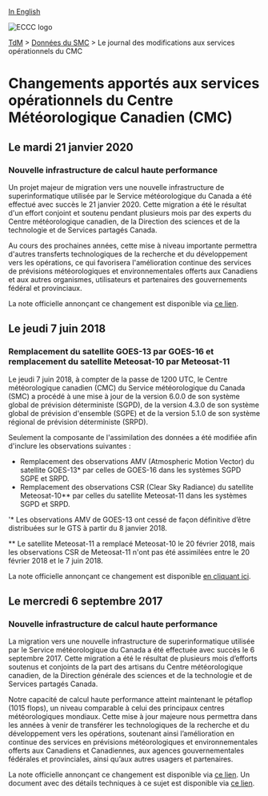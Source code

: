[In English](changelog_multisystems_en.md)

![ECCC logo](../img_eccc-logo.png)

[TdM](../readme_fr.md) > [Données du SMC](readme_fr.md) > Le journal des modifications aux services opérationnels du CMC


# Changements apportés aux services opérationnels du Centre Météorologique Canadien (CMC)


## Le mardi 21 janvier 2020

### Nouvelle infrastructure de calcul haute performance

Un projet majeur de migration vers une nouvelle infrastructure de superinformatique utilisée par le Service météorologique du Canada a été effectué avec succès le 21 janvier 2020. Cette migration a été le résultat d'un effort conjoint et soutenu pendant plusieurs mois par des experts du Centre météorologique canadien, de la Direction des sciences et de la technologie et de Services partagés Canada.

Au cours des prochaines années, cette mise à niveau importante permettra d'autres transferts technologiques de la recherche et du développement vers les opérations, ce qui favorisera l'amélioration continue des services de prévisions météorologiques et environnementales offerts aux Canadiens et aux autres organismes, utilisateurs et partenaires des gouvernements fédéral et provinciaux.

La note officielle annonçant ce changement est disponible via [ce lien](https://dd.meteo.gc.ca/doc/genots/2020/01/17/NOCN03_CWAO_171911___36984).

## Le jeudi 7 juin 2018

### Remplacement du satellite GOES-13 par GOES-16 et remplacement du satellite Meteosat-10 par Meteosat-11

Le jeudi 7 juin 2018, à compter de la passe de 1200 UTC, le Centre météorologique canadien (CMC) du Service météorologique du Canada (SMC) a procédé à une mise à jour de la version 6.0.0 de son système global de prévision déterministe (SGPD), de la version 4.3.0 de son système global de prévision d'ensemble (SGPE) et de la version 5.1.0 de son système régional de prévision déterministe (SRPD).

Seulement la composante de l'assimilation des données a été modifiée afin d'inclure les observations suivantes :

* Remplacement des observations AMV (Atmospheric Motion Vector) du satellite GOES-13* par celles de GOES-16 dans les systèmes SGPD SGPE et SRPD.
* Remplacement des observations CSR (Clear Sky Radiance) du satellite Meteosat-10** par celles du satellite Meteosat-11 dans les systèmes SGPD et SRPD.

'* Les observations AMV de GOES-13 ont cessé de façon définitive d’être distribuées sur le GTS à partir du 8 janvier 2018.

** Le satellite Meteosat-11 a remplacé Meteosat-10 le 20 février 2018, mais les observations CSR de Meteosat-11 n'ont pas été assimilées entre le 20 février 2018 et le 7 juin 2018.

La note officielle annonçant ce changement est disponible [en cliquant ici](https://dd.meteo.gc.ca/doc/genots/2018/06/18/NOCN03_CWAO_181607___62703).

## Le mercredi 6 septembre 2017

### Nouvelle infrastructure de calcul haute performance

La migration vers une nouvelle infrastructure de superinformatique utilisée par le Service météorologique du Canada a été effectuée avec succès le 6 septembre 2017. Cette migration a été le résultat de plusieurs mois d’efforts soutenus et conjoints de la part des artisans du Centre météorologique canadien, de la Direction générale des sciences et de la technologie et de Services partagés Canada.

Notre capacité de calcul haute performance atteint maintenant le pétaflop (1015 flops), un niveau comparable à celui des principaux centres météorologiques mondiaux. Cette mise à jour majeure nous permettra dans les années à venir de transférer les technologiques de la recherche et du développement vers les opérations, soutenant ainsi l’amélioration en continue des services en prévisions météorologiques et environnementales offerts aux Canadiens et Canadiennes, aux agences gouvernementales fédérales et provinciales, ainsi qu’aux autres usagers et partenaires.

La note officielle annonçant ce changement est disponible via [ce lien](https://dd.meteo.gc.ca/doc/genots/2017/08/31/NOCN03_CWAO_312003___11256).
Un document avec des détails techniques à ce sujet est disponible via [ce lien](https://collaboration.cmc.ec.gc.ca/cmc/CMOI/product_guide/docs/tech_notes/HPC_Migration2017_tech_f.pdf).